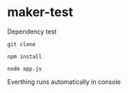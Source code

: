 maker-test
==========

Dependency test

`git clone`

`npm install`

`node app.js`

Everthing runs automatically in console
